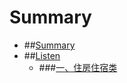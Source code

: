 # Summary

* ##[Summary](README.md)
* ##[Listen](Listen/README.md)
  * ###[一、住房住宿类](Listen/Chapter-01/README.md)